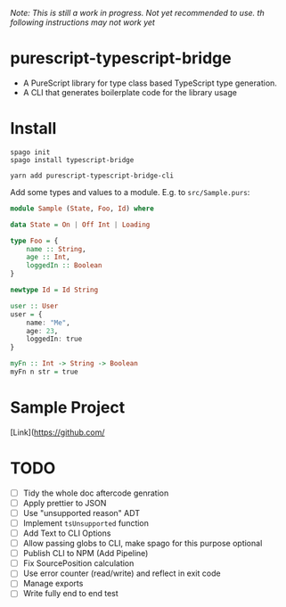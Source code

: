 
*Note: This is still a work in progress. Not yet recommended to use. th following instructions may not work yet*

# purescript-typescript-bridge

- A PureScript library for type class based TypeScript type generation.
- A CLI that generates boilerplate code for the library usage


# Install

```
spago init
spago install typescript-bridge
```

```
yarn add purescript-typescript-bridge-cli
```

Add some types and values to a module. E.g. to `src/Sample.purs`:

```hs
module Sample (State, Foo, Id) where

data State = On | Off Int | Loading

type Foo = {
    name :: String,
    age :: Int,
    loggedIn :: Boolean
}

newtype Id = Id String

user :: User
user = {
    name: "Me",
    age: 23,
    loggedIn: true
}

myFn :: Int -> String -> Boolean
myFn n str = true
```


# Sample Project

[Link](https://github.com/


# TODO

- [ ] Tidy the whole doc aftercode genration
- [ ] Apply prettier to JSON
- [ ] Use "unsupported reason" ADT
- [ ] Implement `tsUnsupported` function
- [ ] Add Text to CLI Options
- [ ] Allow passing globs to CLI, make spago for this purpose optional
- [ ] Publish CLI to NPM (Add Pipeline)
- [ ] Fix SourcePosition calculation
- [ ] Use error counter (read/write) and reflect in exit code
- [ ] Manage exports
- [ ] Write fully end to end test